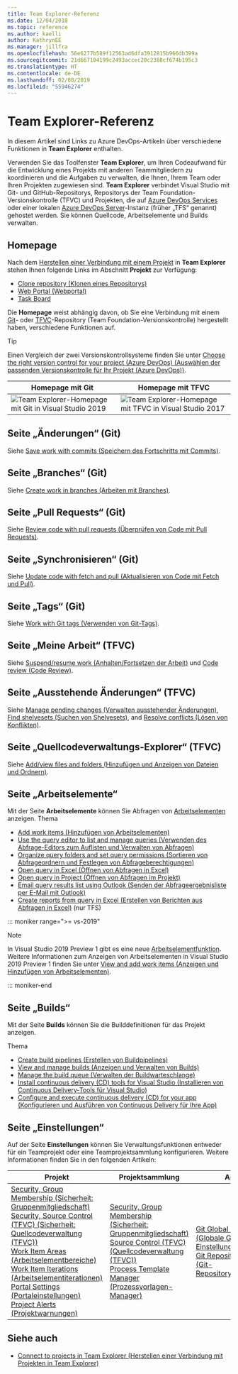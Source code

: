 ```yaml
---
title: Team Explorer-Referenz
ms.date: 12/04/2018
ms.topic: reference
ms.author: kaelli
author: KathrynEE
ms.manager: jillfra
ms.openlocfilehash: 56e6277b589f12563ad6dfa3912815b966db399a
ms.sourcegitcommit: 21d667104199c2493accec20c2388cf674b195c3
ms.translationtype: HT
ms.contentlocale: de-DE
ms.lasthandoff: 02/08/2019
ms.locfileid: "55946274"
---
```

# <a name="team-explorer-reference"></a>Team Explorer-Referenz

In diesem Artikel sind Links zu Azure DevOps-Artikeln über verschiedene Funktionen in **Team Explorer** enthalten.

Verwenden Sie das Toolfenster **Team Explorer**, um Ihren Codeaufwand für die Entwicklung eines Projekts mit anderen Teammitgliedern zu koordinieren und die Aufgaben zu verwalten, die Ihnen, Ihrem Team oder Ihren Projekten zugewiesen sind. **Team Explorer** verbindet Visual Studio mit Git- und GitHub-Repositorys, Repositorys der Team Foundation-Versionskontrolle (TFVC) und Projekten, die auf [Azure DevOps Services](/azure/devops/user-guide/what-is-azure-devops-services) oder einer lokalen [Azure DevOps Server](/tfs/index)-Instanz (früher „TFS“ genannt) gehostet werden. Sie können Quellcode, Arbeitselemente und Builds verwalten.

## <a name="home-page"></a>Homepage

Nach dem [Herstellen einer Verbindung mit einem Projekt](../connect-team-project.md) in **Team Explorer** stehen Ihnen folgende Links im Abschnitt **Projekt** zur Verfügung:

- [Clone repository (Klonen eines Repositorys)](/azure/devops/repos/git/clone)
- [Web Portal (Webportal)](/azure/devops/project/navigation/index)
- [Task Board](/azure/devops/boards/sprints/task-board)

Die **Homepage** weist abhängig davon, ob Sie eine Verbindung mit einem [Git](/azure/devops/repos/git/gitquickstart?view=vsts&tabs=visual-studio)- oder [TFVC](/azure/devops/repos/tfvc/overview)-Repository (Team Foundation-Versionskontrolle) hergestellt haben, verschiedene Funktionen auf.

> [!TIP]
> Einen Vergleich der zwei Versionskontrollsysteme finden Sie unter [Choose the right version control for your project (Azure DevOps) (Auswählen der passenden Versionskontrolle für Ihr Projekt (Azure DevOps))](/azure/devops/repos/tfvc/comparison-git-tfvc).

| **Homepage** mit Git | **Homepage** mit TFVC |
| - | - |
| ![Team Explorer-Homepage mit Git in Visual Studio 2019](media/team-explorer-reference/team-explorer-git.png) | ![Team Explorer-Homepage mit TFVC in Visual Studio 2017](media/team-explorer-reference/team-explorer-tfvc.png) |

## <a name="changes-page-git"></a>Seite „Änderungen“ (Git)

Siehe [Save work with commits (Speichern des Fortschritts mit Commits)](/azure/devops/repos/git/commits).

## <a name="branches-page-git"></a>Seite „Branches“ (Git)

Siehe [Create work in branches (Arbeiten mit Branches)](/azure/devops/repos/git/branches).

## <a name="pull-requests-page-git"></a>Seite „Pull Requests“ (Git)

Siehe [Review code with pull requests (Überprüfen von Code mit Pull Requests)](/azure/devops/repos/git/pullrequest).

## <a name="sync-page-git"></a>Seite „Synchronisieren“ (Git)

Siehe [Update code with fetch and pull (Aktualisieren von Code mit Fetch und Pull)](/azure/devops/repos/git/pulling).

## <a name="tags-page-git"></a>Seite „Tags“ (Git)

Siehe [Work with Git tags (Verwenden von Git-Tags)](/azure/devops/repos/git/git-tags).

## <a name="my-work-page-tfvc"></a>Seite „Meine Arbeit“ (TFVC)

Siehe [Suspend/resume work (Anhalten/Fortsetzen der Arbeit)](/azure/devops/repos/tfvc/suspend-your-work-manage-your-shelvesets) und [Code review (Code Review)](/azure/devops/repos/tfvc/day-life-alm-developer-suspend-work-fix-bug-conduct-code-review).

## <a name="pending-changes-page-tfvc"></a>Seite „Ausstehende Änderungen“ (TFVC)

Siehe [Manage pending changes (Verwalten ausstehender Änderungen)](/azure/devops/repos/tfvc/develop-code-manage-pending-changes), [Find shelvesets (Suchen von Shelvesets)](/azure/devops/repos/tfvc/suspend-your-work-manage-your-shelvesets), and [Resolve conflicts (Lösen von Konflikten)](/azure/devops/repos/tfvc/resolve-team-foundation-version-control-conflicts).

## <a name="source-control-explorer-page-tfvc"></a>Seite „Quellcodeverwaltungs-Explorer“ (TFVC)

Siehe [Add/view files and folders (Hinzufügen und Anzeigen von Dateien und Ordnern)](/azure/devops/repos/tfvc/add-files-server).

## <a name="work-items-page"></a>Seite „Arbeitselemente“

Mit der Seite **Arbeitselemente** können Sie Abfragen von [Arbeitselementen](/azure/devops/boards/work-items/about-work-items) anzeigen. Thema

- [Add work items (Hinzufügen von Arbeitselementen)](/azure/devops/boards/backlogs/add-work-items)
- [Use the query editor to list and manage queries (Verwenden des Abfrage-Editors zum Auflisten und Verwalten von Abfragen)](/azure/devops/boards/queries/using-queries)
- [Organize query folders and set query permissions (Sortieren von Abfrageordnern und Festlegen von Abfrageberechtigungen)](/azure/devops/boards/queries/set-query-permissions)
- [Open query in Excel (Öffnen von Abfragen in Excel)](/azure/devops/boards/backlogs/office/bulk-add-modify-work-items-excel)
- [Open query in Project (Öffnen von Abfragen im Projekt)](/azure/devops/boards/backlogs/office/create-your-backlog-tasks-using-project)
- [Email query results list using Outlook (Senden der Abfrageergebnisliste per E-Mail mit Outlook)](/azure/devops/boards/queries/share-plans)
- [Create reports from query in Excel (Erstellen von Berichten aus Abfragen in Excel)](/azure/devops/report/excel/create-status-and-trend-excel-reports) (nur TFS)

::: moniker range=">= vs-2019"

> [!NOTE]
> In Visual Studio 2019 Preview 1 gibt es eine neue [Arbeitselementfunktion](/azure/devops/boards/work-items/set-work-item-experience-vs). Weitere Informationen zum Anzeigen von Arbeitselementen in Visual Studio 2019 Preview 1 finden Sie unter [View and add work items (Anzeigen und Hinzufügen von Arbeitselementen)](/azure/devops/boards/work-items/view-add-work-items).

::: moniker-end

## <a name="builds-page"></a>Seite „Builds“

Mit der Seite **Builds** können Sie die Builddefinitionen für das Projekt anzeigen.

Thema

- [Create build pipelines (Erstellen von Buildpipelines)](/azure/devops/pipelines/tasks/index)
- [View and manage builds (Anzeigen und Verwalten von Builds)](/azure/devops/pipelines/overview)
- [Manage the build queue (Verwalten der Buildwarteschlange)](/azure/devops/pipelines/agents/pools-queues)
- [Install continuous delivery (CD) tools for Visual Studio (Installieren von Continuous Delivery-Tools für Visual Studio)](/azure/devops/pipelines/apps/cd/azure/aspnet-core-to-acr#install-continuous-delivery-cd-tools-for-visual-studio-2017)
- [Configure and execute continuous delivery (CD) for your app (Konfigurieren und Ausführen von Continuous Delivery für Ihre App)](/azure/devops/pipelines/apps/cd/azure/aspnet-core-to-acr#configure-and-execute-continuous-delivery-cd-for-your-app)

## <a name="settings-page"></a>Seite „Einstellungen“

Auf der Seite **Einstellungen** können Sie Verwaltungsfunktionen entweder für ein Teamprojekt oder eine Teamprojektsammlung konfigurieren. Weitere Informationen finden Sie in den folgenden Artikeln:

| Projekt | Projektsammlung | Andere |
| - | - | - |
| [Security, Group Membership (Sicherheit: Gruppenmitgliedschaft)](/azure/devops/organizations/security/set-project-collection-level-permissions)<br/>[Security, Source Control (TFVC) (Sicherheit: Quellcodeverwaltung (TFVC))](/azure/devops/organizations/security/set-git-tfvc-repository-permissions)<br/>[Work Item Areas (Arbeitselementbereiche)](/azure/devops/organizations/settings/set-area-paths)<br/>[Work Item Iterations (Arbeitselementiterationen)](/azure/devops/organizations/settings/set-iteration-paths-sprints)<br/>[Portal Settings (Portaleinstellungen)](/azure/devops/report/sharepoint-dashboards/configure-or-add-a-project-portal)<br/>[Project Alerts (Projektwarnungen)](/azure/devops/notifications/howto-manage-team-notifications) | [Security, Group Membership (Sicherheit: Gruppenmitgliedschaft)](/azure/devops/organizations/security/set-project-collection-level-permissions)<br/>[Source Control (TFVC) (Quellcodeverwaltung (TFVC))](/azure/devops/repos/tfvc/decide-between-using-local-server-workspace)<br/>[Process Template Manager (Prozessvorlagen-Manager)](/azure/devops/boards/work-items/guidance/manage-process-templates) | [Git Global Settings (Globale Git-Einstellungen)](/azure/devops/repos/git/git-config)<br/>[Git Repository Settings (Git-Repositoryeinstellungen)](/azure/devops/repos/git/git-config) |

## <a name="see-also"></a>Siehe auch

- [Connect to projects in Team Explorer (Herstellen einer Verbindung mit Projekten in Team Explorer)](../../ide/connect-team-project.md)